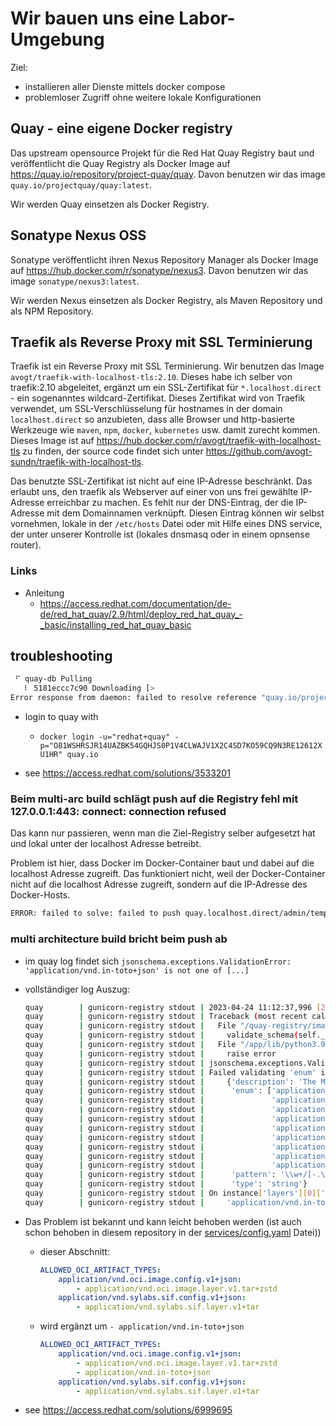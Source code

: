 # Wir bauen uns eine Labor-Umgebung

Ziel:

- installieren aller Dienste mittels docker compose
- problemloser Zugriff ohne weitere lokale Konfigurationen

## Quay - eine eigene Docker registry

Das upstream opensource Projekt für die Red Hat Quay Registry baut und veröffentlicht die Quay Registry als Docker Image auf <https://quay.io/repository/project-quay/quay>. Davon benutzen wir das image `quay.io/projectquay/quay:latest`.

Wir werden Quay einsetzen als Docker Registry.

## Sonatype Nexus OSS

Sonatype veröffentlicht ihren Nexus Repository Manager als Docker Image auf <https://hub.docker.com/r/sonatype/nexus3>. Davon benutzen wir das image `sonatype/nexus3:latest`.

Wir werden Nexus einsetzen als Docker Registry, als Maven Repository und als NPM Repository.

## Traefik als Reverse Proxy mit SSL Terminierung

Traefik ist ein Reverse Proxy mit SSL Terminierung. Wir benutzen das Image `avogt/traefik-with-localhost-tls:2.10`. Dieses habe ich selber von traefik:2.10 abgeleitet, ergänzt um ein SSL-Zertifikat für `*.localhost.direct` -  ein sogenanntes wildcard-Zertifikat. Dieses Zertifikat wird von Traefik verwendet, um SSL-Verschlüsselung für hostnames in der domain `localhost.direct` so anzubieten, dass alle Browser und http-basierte Werkzeuge wie `maven`, `npm`, `docker`, `kubernetes` usw. damit zurecht kommen. Dieses Image ist auf <https://hub.docker.com/r/avogt/traefik-with-localhost-tls> zu finden, der source code findet sich unter <https://github.com/avogt-sundn/traefik-with-localhost-tls>.

Das benutzte SSL-Zertifikat ist nicht auf eine IP-Adresse beschränkt. Das erlaubt uns, den traefik als Webserver auf einer von uns frei gewählte IP-Adresse erreichbar zu machen. Es fehlt nur der DNS-Eintrag, der die IP-Adresse mit dem Domainnamen verknüpft. Diesen Eintrag können wir selbst vornehmen, lokale in der `/etc/hosts` Datei oder mit Hilfe eines DNS service, der unter unserer Kontrolle ist (lokales dnsmasq oder in einem opnsense router).

### Links

- Anleitung
  - <https://access.redhat.com/documentation/de-de/red_hat_quay/2.9/html/deploy_red_hat_quay_-_basic/installing_red_hat_quay_basic>

## troubleshooting

```bash
 ⠋ quay-db Pulling                                                                                                    2.1s
   ⠇ 5181eccc7c90 Downloading [>                                                  ]       ...                         0.8s
Error response from daemon: failed to resolve reference "quay.io/project-quay/quay:3.8.5": pulling from host quay.io failed with status code [manifests 3.8.5]: 401 UNAUTHORIZED
```

- login to quay with
  - `docker login -u="redhat+quay" -p="O81WSHRSJR14UAZBK54GQHJS0P1V4CLWAJV1X2C4SD7KO59CQ9N3RE12612XU1HR" quay.io`

- see  <https://access.redhat.com/solutions/3533201>

### Beim multi-arc build schlägt push auf die Registry fehl mit 127.0.0.1:443: connect: connection refused

Das kann nur passieren, wenn man die Ziel-Registry selber aufgesetzt hat und lokal unter der localhost Adresse betreibt.

Problem ist hier, dass Docker im Docker-Container baut und dabei auf die localhost Adresse zugreift. Das funktioniert nicht, weil der Docker-Container nicht auf die localhost Adresse zugreift, sondern auf die IP-Adresse des Docker-Hosts.

```bash
ERROR: failed to solve: failed to push quay.localhost.direct/admin/template-ausbildung:1.0: failed to do request: Head "https://quay.localhost.direct/v2/admin/template-ausbildung/blobs/sha256:73a0f73e05f3bccd63841c25447c01519d92c0221ed1858392943842ca196ea5": dial tcp 127.0.0.1:443: connect: connection refused
```

### multi architecture build bricht beim push ab

- im quay log findet sich `jsonschema.exceptions.ValidationError: 'application/vnd.in-toto+json' is not one of [...]`
- vollständiger log Auszug:

    ```bash
    quay        | gunicorn-registry stdout | 2023-04-24 11:12:37,996 [235] [ERROR] [endpoints.v2.manifest] failed to parse manifest when writing by tagname
    quay        | gunicorn-registry stdout | Traceback (most recent call last):
    quay        | gunicorn-registry stdout |   File "/quay-registry/image/oci/manifest.py", line 155, in __init__
    quay        | gunicorn-registry stdout |     validate_schema(self._parsed, self.get_meta_schema(ignore_unknown_mediatypes))
    quay        | gunicorn-registry stdout |   File "/app/lib/python3.9/site-packages/jsonschema/validators.py", line 934, in validate
    quay        | gunicorn-registry stdout |     raise error
    quay        | gunicorn-registry stdout | jsonschema.exceptions.ValidationError: 'application/vnd.in-toto+json' is not one of ['application/vnd.oci.image.layer.v1.tar', 'application/vnd.oci.image.layer.v1.tar+gzip', 'application/vnd.oci.image.layer.v1.tar+zstd', 'application/vnd.oci.image.layer.nondistributable.v1.tar', 'application/vnd.oci.image.layer.nondistributable.v1.tar+gzip', 'application/vnd.oci.image.layer.v1.tar+zstd', 'application/vnd.sylabs.sif.layer.v1+tar', 'application/tar+gzip', 'application/vnd.cncf.helm.chart.content.v1.tar+gzip']
    quay        | gunicorn-registry stdout | Failed validating 'enum' in schema['properties']['layers']['items']['properties']['mediaType']:
    quay        | gunicorn-registry stdout |     {'description': 'The MIME type of the referenced manifest',
    quay        | gunicorn-registry stdout |      'enum': ['application/vnd.oci.image.layer.v1.tar',
    quay        | gunicorn-registry stdout |               'application/vnd.oci.image.layer.v1.tar+gzip',
    quay        | gunicorn-registry stdout |               'application/vnd.oci.image.layer.v1.tar+zstd',
    quay        | gunicorn-registry stdout |               'application/vnd.oci.image.layer.nondistributable.v1.tar',
    quay        | gunicorn-registry stdout |               'application/vnd.oci.image.layer.nondistributable.v1.tar+gzip',
    quay        | gunicorn-registry stdout |               'application/vnd.oci.image.layer.v1.tar+zstd',
    quay        | gunicorn-registry stdout |               'application/vnd.sylabs.sif.layer.v1+tar',
    quay        | gunicorn-registry stdout |               'application/tar+gzip',
    quay        | gunicorn-registry stdout |               'application/vnd.cncf.helm.chart.content.v1.tar+gzip'],
    quay        | gunicorn-registry stdout |      'pattern': '\\w+/[-.\\w]+(?:\\+[-.\\w]+)?',
    quay        | gunicorn-registry stdout |      'type': 'string'}
    quay        | gunicorn-registry stdout | On instance['layers'][0]['mediaType']:
    quay        | gunicorn-registry stdout |     'application/vnd.in-toto+json'
    ```

- Das Problem ist bekannt und kann leicht behoben werden (ist auch schon behoben in diesem repository in der [services/config.yaml](./services/config.yaml) Datei))

  - dieser Abschnitt:

      ```yaml
      ALLOWED_OCI_ARTIFACT_TYPES:
          application/vnd.oci.image.config.v1+json:
              - application/vnd.oci.image.layer.v1.tar+zstd
          application/vnd.sylabs.sif.config.v1+json:
              - application/vnd.sylabs.sif.layer.v1+tar
      ```

  - wird ergänzt um `- application/vnd.in-toto+json`

      ```yaml
      ALLOWED_OCI_ARTIFACT_TYPES:
          application/vnd.oci.image.config.v1+json:
              - application/vnd.oci.image.layer.v1.tar+zstd
              - application/vnd.in-toto+json
          application/vnd.sylabs.sif.config.v1+json:
              - application/vnd.sylabs.sif.layer.v1+tar
      ```

- see <https://access.redhat.com/solutions/6999695>
